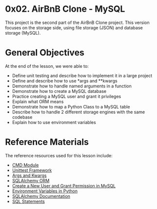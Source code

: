 # 0x02. AirBnB Clone - MySQL
This project is the second part of the AirBnB Clone project. This version focuses on the storage side, using file storage (JSON) and database storage (MySQL).

# General Objectives
At the end of the lesson, we were able to:
- Define unit testing and describe how to implement it in a large project
- Define and describe how to use *args and **kwargs
- Demonstrate how to handle named arguments in a function
- Demonstrate how to create a MySQL database
- Practice creating a MySQL user and grant it privileges
- Explain what ORM means
- Demonstrate how to map a Python Class to a MySQL table
- Describe how to handle 2 different storage engines with the same codebase
- Explain how to use environment variables

# Reference Materials
The reference resources used for this lesson include:
- [CMD Module](https://docs.python.org/3/library/cmd.html)
- [Unittest Framework](https://docs.python.org/3/library/unittest.html#module-unittest)
- [Args and Kwargs](https://yasoob.me/2013/08/04/args-and-kwargs-in-python-explained/)
- [SQLAlchemy ORM](https://docs.sqlalchemy.org/en/13/orm/tutorial.html)
- [Create a New User and Grant Permission in MySQL](https://www.digitalocean.com/community/tutorials/how-to-create-a-new-user-and-grant-permissions-in-mysql)
- [Environment Variables in Python](https://docs.python.org/3/library/os.html#os.getenv)
- [SQLAlchemy Documentation](https://docs.sqlalchemy.org/en/13/)
- [SQL Statements](https://dev.mysql.com/doc/refman/8.0/en/sql-statements.html)